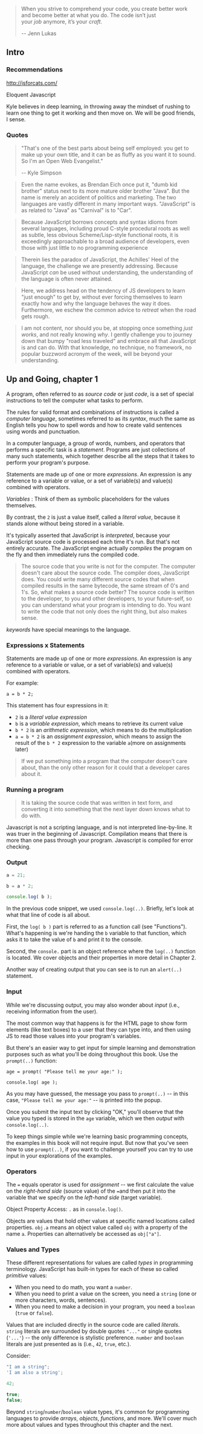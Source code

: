 > When you strive to comprehend your code, you create better work and become better at what you do. The code isn’t just your *job* anymore, it’s your *craft*.  
>
> -- Jenn Lukas

## Intro

### Recommendations

http://jsforcats.com/

Eloquent Javascript

Kyle believes in deep learning, in throwing away the mindset of rushing to learn one thing to get it working and then move on. We will be good friends, I sense.

### Quotes

> "That's one of the best parts about being self employed: you get to make up your own title, and it can be as fluffy as you want it to sound. So I'm an Open Web Evangelist." 
>
> -- Kyle Simpson

> Even the name evokes, as Brendan Eich once put it, "dumb kid brother" status next to its more mature older brother "Java". But the name is merely an accident of politics and marketing. The two languages are vastly different in many important ways. "JavaScript" is as related to "Java" as "Carnival" is to "Car". 

> Because JavaScript borrows concepts and syntax idioms from several languages, including proud C-style procedural roots as well as subtle, less obvious Scheme/Lisp-style functional roots, it is exceedingly approachable to a broad audience of developers, even those with just little to no programming experience 

> Therein lies the paradox of JavaScript, the Achilles' Heel of the language, the challenge we are presently addressing. Because JavaScript *can* be used without understanding, the understanding of the language is often never attained. 

> Here, we address head on the tendency of JS developers to learn "just enough" to get by, without ever forcing themselves to learn exactly how and why the language behaves the way it does. Furthermore, we eschew the common advice to *retreat* when the road gets rough. 

> I am not content, nor should you be, at stopping once something *just works*, and not really knowing *why*. I gently challenge you to journey down that bumpy "road less traveled" and embrace all that JavaScript is and can do. With that knowledge, no technique, no framework, no popular buzzword acronym of the week, will be beyond your understanding. 

## Up and Going, chapter 1

A program, often referred to as *source code* or just *code*, is a set of special instructions to tell the computer what tasks to perform. 

The rules for valid format and combinations of instructions is called a *computer language*, sometimes referred to as its *syntax*, much the same as English tells you how to spell words and how to create valid sentences using words and punctuation.

In a computer language, a group of words, numbers, and operators that performs a specific task is a *statement*. Programs are just collections of many such statements, which together describe all the steps that it takes to perform your program's purpose. 

Statements are made up of one or more *expressions*. An expression is any reference to a variable or value, or a set of variable(s) and value(s) combined with operators. 

*Variables* : Think of them as symbolic placeholders for the values themselves.

By contrast, the `2` is just a value itself, called a *literal value*, because it stands alone without being stored in a variable. 

It's typically asserted that JavaScript is *interpreted*, because your JavaScript source code is processed each time it's run. But that's not entirely accurate. The JavaScript engine actually *compiles* the program on the fly and then immediately runs the compiled code. 

> The source code that you write is not for the computer. The computer doesn't care about the source code. The compiler does, JavaScript does. You could write many different source codes that when compiled results in the same bytecode, the same stream of 0's and 1's. So, what makes a source code better? The source code is written to the developer, to you and other developers, to your future-self, so you can understand what your program is intending to do. You want to write the code that not only does the right thing, but also makes sense. 

*keywords* have special meanings to the language.

### Expressions x Statements

Statements are made up of one or more *expressions*. An expression is any reference to a variable or value, or a set of variable(s) and value(s) combined with operators.

For example:

```
a = b * 2;
```

This statement has four expressions in it:

- `2` is a *literal value expression*
- `b` is a *variable expression*, which means to retrieve its current value
- `b * 2` is an *arithmetic expression*, which means to do the multiplication
- `a = b * 2` is an *assignment expression*, which means to assign the result of the `b * 2` expression to the variable `a`(more on assignments later)

> If we put something into a program that the computer doesn't care about, than the only other reason for it could that a developer cares about it.

### Running a program

> It is taking the source code that was written in text form, and converting it into something that the next layer down knows what to do with.

Javascript is not a scripting language, and is not interpreted line-by-line. It was truer in the beginning of Javascript. Compilation means that there is more than one pass through your program. Javascript is compiled for error checking.

### Output

```javascript
a = 21;

b = a * 2;

console.log( b );
```

In the previous code snippet, we used `console.log(..)`. Briefly, let's look at what that line of code is all about. 

First, the `log( b )` part is referred to as a function call (see "Functions"). What's happening is we're handing the `b` variable to that function, which asks it to take the value of `b` and print it to the console.

Second, the `console.` part is an object reference where the `log(..)` function is located. We cover objects and their properties in more detail in Chapter 2.

Another way of creating output that you can see is to run an `alert(..)` statement.

### Input

While we're discussing output, you may also wonder about *input* (i.e., receiving information from the user).

The most common way that happens is for the HTML page to show form elements (like text boxes) to a user that they can type into, and then using JS to read those values into your program's variables.

But there's an easier way to get input for simple learning and demonstration purposes such as what you'll be doing throughout this book. Use the `prompt(..)` function:

```
age = prompt( "Please tell me your age:" );

console.log( age );
```

As you may have guessed, the message you pass to `prompt(..)` -- in this case, `"Please tell me your age:"` -- is printed into the popup.

Once you submit the input text by clicking "OK," you'll observe that the value you typed is stored in the `age` variable, which we then *output* with `console.log(..)`.


To keep things simple while we're learning basic programming concepts, the examples in this book will not require input. But now that you've seen how to use `prompt(..)`, if you want to challenge yourself you can try to use input in your explorations of the examples.

### Operators

The `=` equals operator is used for *assignment* -- we first calculate the value on the *right-hand side* (source value) of the `=`and then put it into the variable that we specify on the *left-hand side* (target variable). 

Object Property Access: `.` as in `console.log()`.

Objects are values that hold other values at specific named locations called properties. `obj.a` means an object value called `obj` with a property of the name `a`. Properties can alternatively be accessed as `obj["a"]`. 

### Values and Types

These different representations for values are called *types* in programming terminology. JavaScript has built-in types for each of these so called *primitive* values:

- When you need to do math, you want a `number`.
- When you need to print a value on the screen, you need a `string` (one or more characters, words, sentences).
- When you need to make a decision in your program, you need a `boolean` (`true` or `false`).

Values that are included directly in the source code are called *literals*. `string` literals are surrounded by double quotes `"..."` or single quotes (`'...'`) -- the only difference is stylistic preference. `number` and `boolean` literals are just presented as is (i.e., `42`, `true`, etc.).

Consider:

```javascript
"I am a string";
'I am also a string';

42;

true;
false;
```

Beyond `string`/`number`/`boolean` value types, it's common for programming languages to provide *arrays*, *objects*, *functions*, and more. We'll cover much more about values and types throughout this chapter and the next.